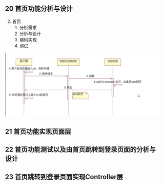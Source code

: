 ## 20 首页功能分析与设计

2. 首页
    1) 分析需求
    2) 分析与设计
    3) 编码实现
    4) 测试

![img.png](images/020_first_page_process.png)

## 21 首页功能实现页面层

## 22 首页功能测试以及由首页跳转到登录页面的分析与设计

## 23 首页跳转到登录页面实现Controller层

